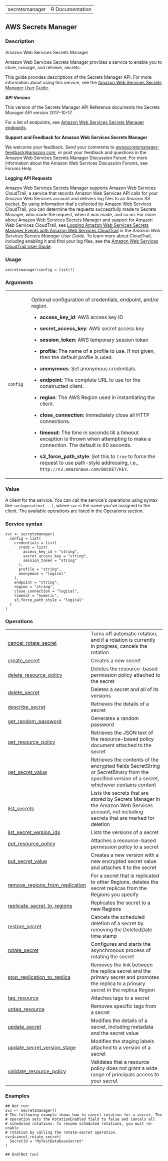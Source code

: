 <table style="width: 100%;">
<tbody>
<tr class="odd">
<td>secretsmanager</td>
<td style="text-align: right;">R Documentation</td>
</tr>
</tbody>
</table>

## AWS Secrets Manager

### Description

Amazon Web Services Secrets Manager

Amazon Web Services Secrets Manager provides a service to enable you to
store, manage, and retrieve, secrets.

This guide provides descriptions of the Secrets Manager API. For more
information about using this service, see the [Amazon Web Services
Secrets Manager User
Guide](https://docs.aws.amazon.com/secretsmanager/latest/userguide/).

**API Version**

This version of the Secrets Manager API Reference documents the Secrets
Manager API version 2017-10-17.

For a list of endpoints, see [Amazon Web Services Secrets Manager
endpoints](https://docs.aws.amazon.com/secretsmanager/latest/userguide/asm_access.html#endpoints).

**Support and Feedback for Amazon Web Services Secrets Manager**

We welcome your feedback. Send your comments to
<awssecretsmanager-feedback@amazon.com>, or post your feedback and
questions in the Amazon Web Services Secrets Manager Discussion Forum.
For more information about the Amazon Web Services Discussion Forums,
see Forums Help.

**Logging API Requests**

Amazon Web Services Secrets Manager supports Amazon Web Services
CloudTrail, a service that records Amazon Web Services API calls for
your Amazon Web Services account and delivers log files to an Amazon S3
bucket. By using information that's collected by Amazon Web Services
CloudTrail, you can determine the requests successfully made to Secrets
Manager, who made the request, when it was made, and so on. For more
about Amazon Web Services Secrets Manager and support for Amazon Web
Services CloudTrail, see [Logging Amazon Web Services Secrets Manager
Events with Amazon Web Services
CloudTrail](https://docs.aws.amazon.com/secretsmanager/latest/userguide/monitoring.html#monitoring_cloudtrail)
in the *Amazon Web Services Secrets Manager User Guide*. To learn more
about CloudTrail, including enabling it and find your log files, see the
[Amazon Web Services CloudTrail User
Guide](https://docs.aws.amazon.com/awscloudtrail/latest/userguide/cloudtrail-user-guide.html).

### Usage

    secretsmanager(config = list())

### Arguments

<table>
<colgroup>
<col style="width: 15%" />
<col style="width: 85%" />
</colgroup>
<tbody>
<tr class="odd">
<td><code id="secretsmanager_:_config">config</code></td>
<td><p>Optional configuration of credentials, endpoint, and/or
region.</p>
<ul>
<li><p><strong>access_key_id</strong>: AWS access key ID</p></li>
<li><p><strong>secret_access_key</strong>: AWS secret access
key</p></li>
<li><p><strong>session_token</strong>: AWS temporary session
token</p></li>
<li><p><strong>profile</strong>: The name of a profile to use. If not
given, then the default profile is used.</p></li>
<li><p><strong>anonymous</strong>: Set anonymous credentials.</p></li>
<li><p><strong>endpoint</strong>: The complete URL to use for the
constructed client.</p></li>
<li><p><strong>region</strong>: The AWS Region used in instantiating the
client.</p></li>
<li><p><strong>close_connection</strong>: Immediately close all HTTP
connections.</p></li>
<li><p><strong>timeout</strong>: The time in seconds till a timeout
exception is thrown when attempting to make a connection. The default is
60 seconds.</p></li>
<li><p><strong>s3_force_path_style</strong>: Set this to
<code>true</code> to force the request to use path-style addressing,
i.e., <code
style="white-space: pre;">⁠http://s3.amazonaws.com/BUCKET/KEY⁠</code>.</p></li>
</ul></td>
</tr>
</tbody>
</table>

### Value

A client for the service. You can call the service's operations using
syntax like `svc$operation(...)`, where `svc` is the name you've
assigned to the client. The available operations are listed in the
Operations section.

### Service syntax

    svc <- secretsmanager(
      config = list(
        credentials = list(
          creds = list(
            access_key_id = "string",
            secret_access_key = "string",
            session_token = "string"
          ),
          profile = "string",
          anonymous = "logical"
        ),
        endpoint = "string",
        region = "string",
        close_connection = "logical",
        timeout = "numeric",
        s3_force_path_style = "logical"
      )
    )

### Operations

<table>
<tbody>
<tr class="odd">
<td style="text-align: left;"><a href="../secretsmanager_cancel_rotate_secret/"> cancel_rotate_secret </a></td>
<td style="text-align: left;">Turns off automatic rotation, and if a
rotation is currently in progress, cancels the rotation</td>
</tr>
<tr class="even">
<td style="text-align: left;"><a href="../secretsmanager_create_secret/"> create_secret </a></td>
<td style="text-align: left;">Creates a new secret</td>
</tr>
<tr class="odd">
<td style="text-align: left;"><a href="../secretsmanager_delete_resource_policy/"> delete_resource_policy </a></td>
<td style="text-align: left;">Deletes the resource-based permission
policy attached to the secret</td>
</tr>
<tr class="even">
<td style="text-align: left;"><a href="../secretsmanager_delete_secret/"> delete_secret </a></td>
<td style="text-align: left;">Deletes a secret and all of its
versions</td>
</tr>
<tr class="odd">
<td style="text-align: left;"><a href="../secretsmanager_describe_secret/"> describe_secret </a></td>
<td style="text-align: left;">Retrieves the details of a secret</td>
</tr>
<tr class="even">
<td style="text-align: left;"><a href="../secretsmanager_get_random_password/"> get_random_password </a></td>
<td style="text-align: left;">Generates a random password</td>
</tr>
<tr class="odd">
<td style="text-align: left;"><a href="../secretsmanager_get_resource_policy/"> get_resource_policy </a></td>
<td style="text-align: left;">Retrieves the JSON text of the
resource-based policy document attached to the secret</td>
</tr>
<tr class="even">
<td style="text-align: left;"><a href="../secretsmanager_get_secret_value/"> get_secret_value </a></td>
<td style="text-align: left;">Retrieves the contents of the encrypted
fields SecretString or SecretBinary from the specified version of a
secret, whichever contains content</td>
</tr>
<tr class="odd">
<td style="text-align: left;"><a href="../secretsmanager_list_secrets/"> list_secrets </a></td>
<td style="text-align: left;">Lists the secrets that are stored by
Secrets Manager in the Amazon Web Services account, not including
secrets that are marked for deletion</td>
</tr>
<tr class="even">
<td style="text-align: left;"><a href="../secretsmanager_list_secret_version_ids/"> list_secret_version_ids </a></td>
<td style="text-align: left;">Lists the versions of a secret</td>
</tr>
<tr class="odd">
<td style="text-align: left;"><a href="../secretsmanager_put_resource_policy/"> put_resource_policy </a></td>
<td style="text-align: left;">Attaches a resource-based permission
policy to a secret</td>
</tr>
<tr class="even">
<td style="text-align: left;"><a href="../secretsmanager_put_secret_value/"> put_secret_value </a></td>
<td style="text-align: left;">Creates a new version with a new encrypted
secret value and attaches it to the secret</td>
</tr>
<tr class="odd">
<td style="text-align: left;"><a href="../secretsmanager_remove_regions_from_replication/"> remove_regions_from_replication </a></td>
<td style="text-align: left;">For a secret that is replicated to other
Regions, deletes the secret replicas from the Regions you specify</td>
</tr>
<tr class="even">
<td style="text-align: left;"><a href="../secretsmanager_replicate_secret_to_regions/"> replicate_secret_to_regions </a></td>
<td style="text-align: left;">Replicates the secret to a new
Regions</td>
</tr>
<tr class="odd">
<td style="text-align: left;"><a href="../secretsmanager_restore_secret/"> restore_secret </a></td>
<td style="text-align: left;">Cancels the scheduled deletion of a secret
by removing the DeletedDate time stamp</td>
</tr>
<tr class="even">
<td style="text-align: left;"><a href="../secretsmanager_rotate_secret/"> rotate_secret </a></td>
<td style="text-align: left;">Configures and starts the asynchronous
process of rotating the secret</td>
</tr>
<tr class="odd">
<td style="text-align: left;"><a href="../secretsmanager_stop_replication_to_replica/"> stop_replication_to_replica </a></td>
<td style="text-align: left;">Removes the link between the replica
secret and the primary secret and promotes the replica to a primary
secret in the replica Region</td>
</tr>
<tr class="even">
<td style="text-align: left;"><a href="../secretsmanager_tag_resource/"> tag_resource </a></td>
<td style="text-align: left;">Attaches tags to a secret</td>
</tr>
<tr class="odd">
<td style="text-align: left;"><a href="../secretsmanager_untag_resource/"> untag_resource </a></td>
<td style="text-align: left;">Removes specific tags from a secret</td>
</tr>
<tr class="even">
<td style="text-align: left;"><a href="../secretsmanager_update_secret/"> update_secret </a></td>
<td style="text-align: left;">Modifies the details of a secret,
including metadata and the secret value</td>
</tr>
<tr class="odd">
<td style="text-align: left;"><a href="../secretsmanager_update_secret_version_stage/"> update_secret_version_stage </a></td>
<td style="text-align: left;">Modifies the staging labels attached to a
version of a secret</td>
</tr>
<tr class="even">
<td style="text-align: left;"><a href="../secretsmanager_validate_resource_policy/"> validate_resource_policy </a></td>
<td style="text-align: left;">Validates that a resource policy does not
grant a wide range of principals access to your secret</td>
</tr>
</tbody>
</table>

### Examples

    ## Not run: 
    svc <- secretsmanager()
    # The following example shows how to cancel rotation for a secret. The
    # operation sets the RotationEnabled field to false and cancels all
    # scheduled rotations. To resume scheduled rotations, you must re-enable
    # rotation by calling the rotate-secret operation.
    svc$cancel_rotate_secret(
      SecretId = "MyTestDatabaseSecret"
    )

    ## End(Not run)
